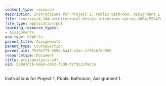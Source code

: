 ```yaml
---
content_type: resource
description: Instructions for Project 1, Public Bathroom, Assignment 1.
file: /courses/4-104-architectural-design-intentions-spring-2004/55847dcb9a68c402f3d0f2f9525f8c39_proj1analysis.pdf
file_type: application/pdf
learning_resource_types:
- Assignments
ocw_type: OCWFile
parent_title: Assignments
parent_type: CourseSection
parent_uid: 79f9e773-069e-6a4f-e3ac-1ff6ebf8d955
resourcetype: Document
title: proj1analysis.pdf
uid: 55847dcb-9a68-c402-f3d0-f2f9525f8c39
---
```

Instructions for Project 1, Public Bathroom, Assignment 1.

